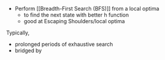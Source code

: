 - Perform [[Breadth-First Search (BFS)]] from a local optima
	- to find the next state with better h function
	- good at Escaping Shoulders/local optima

Typically,
- prolonged periods of exhaustive search
- bridged by 